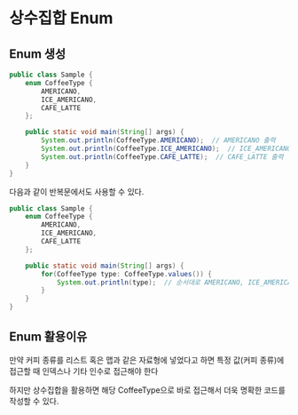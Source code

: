 # 상수집합 Enum

## Enum 생성

```java
public class Sample {
    enum CoffeeType {
        AMERICANO,
        ICE_AMERICANO,
        CAFE_LATTE
    };

    public static void main(String[] args) {
        System.out.println(CoffeeType.AMERICANO);  // AMERICANO 출력
        System.out.println(CoffeeType.ICE_AMERICANO);  // ICE_AMERICANO 출력
        System.out.println(CoffeeType.CAFE_LATTE);  // CAFE_LATTE 출력
    }
}
```

다음과 같이 반복문에서도 사용할 수 있다.

```java
public class Sample {
    enum CoffeeType {
        AMERICANO,
        ICE_AMERICANO,
        CAFE_LATTE
    };

    public static void main(String[] args) {
        for(CoffeeType type: CoffeeType.values()) {
            System.out.println(type);  // 순서대로 AMERICANO, ICE_AMERICANO, CAFE_LATTE 출력
        }
    }
}
```

## Enum 활용이유

만약 커피 종류를 리스트 혹은 맵과 같은 자료형에 넣었다고 하면 특정 값(커피 종류)에 접근할 때 인덱스나 기타 인수로 접근해야 한다

하지만 상수집합을 활용하면 해당 CoffeeType으로 바로 접근해서 더욱 명확한 코드를 작성할 수 있다.